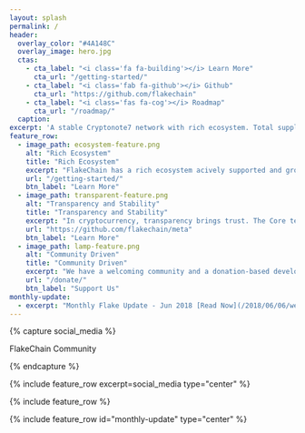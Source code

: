 ```yaml
---
layout: splash
permalink: /
header:
  overlay_color: "#4A148C"
  overlay_image: hero.jpg
  ctas:
    - cta_label: "<i class='fa fa-building'></i> Learn More"
      cta_url: "/getting-started/"
    - cta_label: "<i class='fab fa-github'></i> Github"
      cta_url: "https://github.com/flakechain"
    - cta_label: "<i class='fas fa-cog'></i> Roadmap"
      cta_url: "/roadmap/"
  caption:
excerpt: 'A stable Cryptonote7 network with rich ecosystem. Total supply of 10 million of FLAKE and own Decentralized Exchange.<br />'
feature_row:
  - image_path: ecosystem-feature.png
    alt: "Rich Ecosystem"
    title: "Rich Ecosystem"
    excerpt: "FlakeChain has a rich ecosystem acively supported and growed by developers. Learn more about it compares with other coins."
    url: "/getting-started/"
    btn_label: "Learn More"
  - image_path: transparent-feature.png
    alt: "Transparency and Stability"
    title: "Transparency and Stability"
    excerpt: "In cryptocurrency, transparency brings trust. The Core team hold strong transparency in its financial and development process. Our strong principles also build a stable platform."
    url: "https://github.com/flakechain/meta"
    btn_label: "Learn More"
  - image_path: lamp-feature.png
    alt: "Community Driven"
    title: "Community Driven"
    excerpt: "We have a welcoming community and a donation-based development process. You have full control over the cryptocurrency you use, and can always choose a team you trust to develop FlakeChain."
    url: "/donate/"
    btn_label: "Support Us"
monthly-update:
  - excerpt: "Monthly Flake Update - Jun 2018 [Read Now](/2018/06/06/welcome/){: .btn}"
---
```


{% capture social_media %}
    <div class="social-intro" style="vertical-align: top;">FlakeChain Community</div>
  <div>
    <div class="social-links">
      <a href="https://github.com/flakechain"><i class="fab fa-github"></i></a>
      <a href="https://twitter.com/flakechain"><i class="fab fa-twitter"></i></a>
      <a href="https://flakechain.github.io/discrod/"><i class="fab fa-discord"></i></a>
      <a href="https://t.me/flakechain"><i class="fab fa-telegram"></i></a>
      <a href="https://bitcointalk.org/index.php?topic=3249137"><i class="fab fa-bitcoin"></i></a>
    </div>
  </div>
{% endcapture %}

{% include feature_row excerpt=social_media type="center" %}

{% include feature_row %}

{% include feature_row id="monthly-update" type="center" %}
